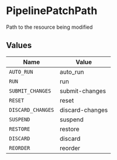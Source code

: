 # PipelinePatchPath

Path to the resource being modified


## Values

| Name              | Value             |
| ----------------- | ----------------- |
| `AUTO_RUN`        | auto_run          |
| `RUN`             | run               |
| `SUBMIT_CHANGES`  | submit-changes    |
| `RESET`           | reset             |
| `DISCARD_CHANGES` | discard-changes   |
| `SUSPEND`         | suspend           |
| `RESTORE`         | restore           |
| `DISCARD`         | discard           |
| `REORDER`         | reorder           |